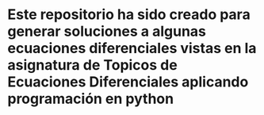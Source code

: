 # Este repositorio ha sido creado para generar soluciones a algunas ecuaciones diferenciales vistas en la asignatura de Topicos de Ecuaciones Diferenciales aplicando programación en python
